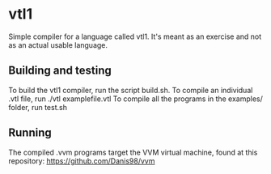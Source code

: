 # vtl1
Simple compiler for a language called vtl1. It's meant as an exercise and not as an actual usable language.


Building and testing
------------------
To build the vtl1 compiler, run the script build.sh.
To compile an individual .vtl file, run ./vtl examplefile.vtl
To compile all the programs in the examples/ folder, run test.sh

Running 
---------
The compiled .vvm programs target the VVM virtual machine, found at this repository: 
https://github.com/Danis98/vvm
